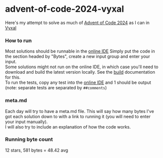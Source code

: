 # advent-of-code-2024-vyxal
Here's my attempt to solve as much of [Advent of Code 2024](https://adventofcode.com/2024/) as I can in [Vyxal](https://vyxal.github.io/)

### How to run
Most solutions should be runnable in the [online IDE](https://vyxal.github.io/latest.html) Simply put the code in the section headed by "Bytes", create a new input group and enter your input.  
Some solutions might not run on the online IDE, in which case you'll need to download and build the latest version locally. See the [build](https://github.com/Vyxal/Vyxal/blob/version-3/contributing/Building.md) documentation for this.  
To run the tests, copy any test into the [online IDE](https://vyxal.github.io/latest.html) and 1 should be output (note: separate tests are separated by `##comments`)

### meta.md
Each day will try to have a meta.md file. This will say how many bytes I've got each solution down to with a link to running it (you will need to enter your input manually).  
I will also try to include an explanation of how the code works.


### Running byte count
12 stars, 581 bytes = 48.42 avg
